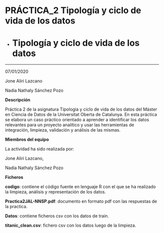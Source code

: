 # PRÁCTICA_2 Tipología y ciclo de vida de los datos 

* # Tipología y ciclo de vida de los datos 
***
07/01/2020

Jone Aliri Lazcano

Nadia Nathaly Sánchez Pozo

**Descripción**

Práctica 2 de la asignatura Tipología y ciclo de vida de los datos del Máster en Ciencia de Datos de la Universitat Oberta de Catalunya.
En esta práctica se elabora un caso práctico orientado a aprender a identificar los datos relevantes para un proyecto analítico y usar las herramientas de integración, limpieza, validación y análisis de las mismas. 

**Miembros del equipo**

La actividad ha sido realizada por: 

Jone Aliri Lazcano,

Nadia Nathaly Sánchez Pozo


**Ficheros**

**codigo**: contiene el código fuente en lenguaje R con el que se ha realizado la limpieza, análisis y representación de los datos.

**Practica2JAL-NNSP.pdf**:  documento en formato pdf con las respuestas de la practica.

**Datos**: contiene ficheros csv con los datos de train.

**titanic_clean.csv**: fichero csv con los datos luego de la limpieza. 
